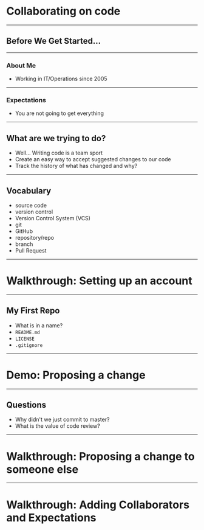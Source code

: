 # Collaborating on code

---

## Before We Get Started...

---

### About Me

* Working in IT/Operations since 2005

---

### Expectations

* You are not going to get everything 

---

## What are we trying to do?

* Well... Writing code is a team sport
* Create an easy way to accept suggested changes to our code
* Track the history of what has changed and why?

---

## Vocabulary

* source code
* version control
* Version Control System (VCS)
* git
* GitHub
* repository/repo
* branch
* Pull Request

---

# Walkthrough: Setting up an account

---

## My First Repo

* What is in a name?
* `README.md`
* `LICENSE`
* `.gitignore`

---

# Demo: Proposing a change

---

## Questions

* Why didn't we just commit to master?
* What is the value of code review?

---

# Walkthrough: Proposing a change to someone else

---

# Walkthrough: Adding Collaborators and Expectations
